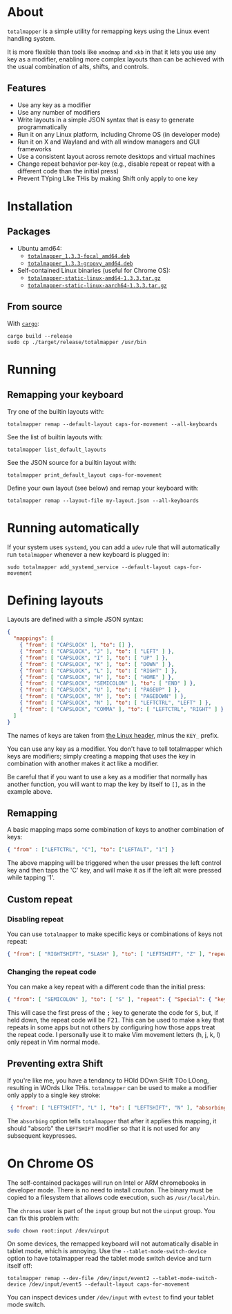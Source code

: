 
# About

`totalmapper` is a simple utility for remapping keys using the Linux event handling system.

It is more flexible than tools like `xmodmap` and `xkb` in that it lets you use any key as a modifier, enabling more complex layouts than can be achieved with the usual combination of alts, shifts, and controls.

## Features

* Use any key as a modifier
* Use any number of modifiers
* Write layouts in a simple JSON syntax that is easy to generate programmatically
* Run it on any Linux platform, including Chrome OS (in developer mode)
* Run it on X and Wayland and with all window managers and GUI frameworks
* Use a consistent layout across remote desktops and virtual machines
* Change repeat behavior per-key (e.g., disable repeat or repeat with a different code than the initial press)
* Prevent TYping LIke THis by making Shift only apply to one key

# Installation

## Packages

* Ubuntu amd64:
    * [`totalmapper_1.3.3-focal_amd64.deb`](https://github.com/ellbur/totalmapper/releases/download/v1.3.2/totalmapper_1.3.3-focal_amd64.deb)
    * [`totalmapper_1.3.3-groovy_amd64.deb`](https://github.com/ellbur/totalmapper/releases/download/v1.3.2/totalmapper_1.3.3-groovy_amd64.deb)
* Self-contained Linux binaries (useful for Chrome OS):
    * [`totalmapper-static-linux-amd64-1.3.3.tar.gz`](https://github.com/ellbur/totalmapper/releases/download/v1.3.2/totalmapper-static-linux-amd64-1.3.3.tar.gz)
    * [`totalmapper-static-linux-aarch64-1.3.3.tar.gz`](https://github.com/ellbur/totalmapper/releases/download/v1.3.2/totalmapper-static-linux-aarch64-1.3.3.tar.gz)

## From source

With [`cargo`](https://doc.rust-lang.org/cargo/):

    cargo build --release
    sudo cp ./target/release/totalmapper /usr/bin

# Running

## Remapping your keyboard

Try one of the builtin layouts with:

    totalmapper remap --default-layout caps-for-movement --all-keyboards

See the list of builtin layouts with:

    totalmapper list_default_layouts

See the JSON source for a builtin layout with:

    totalmapper print_default_layout caps-for-movement

Define your own layout (see below) and remap your keyboard with:

    totalmapper remap --layout-file my-layout.json --all-keyboards

# Running automatically

If your system uses `systemd`, you can add a `udev` rule that will automatically run `totalmapper` whenever a new keyboard is plugged in:

    sudo totalmapper add_systemd_service --default-layout caps-for-movement

# Defining layouts

Layouts are defined with a simple JSON syntax:

```json
{
  "mappings": [
    { "from": [ "CAPSLOCK" ], "to": [] },
    { "from": [ "CAPSLOCK", "J" ], "to": [ "LEFT" ] },
    { "from": [ "CAPSLOCK", "I" ], "to": [ "UP" ] },
    { "from": [ "CAPSLOCK", "K" ], "to": [ "DOWN" ] },
    { "from": [ "CAPSLOCK", "L" ], "to": [ "RIGHT" ] },
    { "from": [ "CAPSLOCK", "H" ], "to": [ "HOME" ] },
    { "from": [ "CAPSLOCK", "SEMICOLON" ], "to": [ "END" ] },
    { "from": [ "CAPSLOCK", "U" ], "to": [ "PAGEUP" ] },
    { "from": [ "CAPSLOCK", "M" ], "to": [ "PAGEDOWN" ] },
    { "from": [ "CAPSLOCK", "N" ], "to": [ "LEFTCTRL", "LEFT" ] },
    { "from": [ "CAPSLOCK", "COMMA" ], "to": [ "LEFTCTRL", "RIGHT" ] }
  ]
}
```

The names of keys are taken from [the Linux header](https://github.com/torvalds/linux/blob/master/include/uapi/linux/input-event-codes.h), minus the `KEY_` prefix.

You can use any key as a modifier. You don't have to tell totalmapper which keys are modifiers; simply creating a mapping that uses the key in combination with another makes it act like a modifier.

Be careful that if you want to use a key as a modifier that normally has another function, you will want to map the key by itself to `[]`, as in the example above.

## Remapping

A basic mapping maps some combination of keys to another combination of keys:

```json
{ "from" : ["LEFTCTRL", "C"], "to": ["LEFTALT", "1"] }
```

The above mapping will be triggered when the user presses the left control key and then taps the 'C' key, and will make it as if the left alt were pressed while tapping '1'.

## Custom repeat

### Disabling repeat

You can use `totalmapper` to make specific keys or combinations of keys not repeat:

```json
{ "from": [ "RIGHTSHIFT", "SLASH" ], "to": [ "LEFTSHIFT", "Z" ], "repeat": "Disabled" }
```

### Changing the repeat code

You can make a key repeat with a different code than the initial press:

```json
{ "from": [ "SEMICOLON" ], "to": [ "S" ], "repeat": { "Special": { "key": "F21", "delay_ms": 180, "interval_ms": 30 } } }
```

This will case the first press of the <kbd>;</kbd> key to generate the code for <kbd>S</kbd>, but, if held down, the repeat code will be <kbd>F21</kbd>. This can be used to make a key that repeats in some apps but not others by configuring how those apps treat the repeat code. I personally use it to make Vim movement letters (h, j, k, l) only repeat in Vim normal mode.  

## Preventing extra Shift

If you're like me, you have a tendancy to HOld DOwn SHift TOo LOong, resulting in WOrds LIke THis. `totalmapper` can be used to make a modifier only apply to a single key stroke:

```json
 { "from": [ "LEFTSHIFT", "L" ], "to": [ "LEFTSHIFT", "N" ], "absorbing": [ "LEFTSHIFT" ] }
```

The `absorbing` option tells `totalmapper` that after it applies this mapping, it should "absorb" the `LEFTSHIFT` modifier so that it is not used for any subsequent keypresses.

# On Chrome OS

The self-contained packages will run on Intel or ARM chromebooks in developer mode. There is no need to install crouton. The binary must be copied to a filesystem that allows code execution, such as `/usr/local/bin`.

The `chronos` user is part of the `input` group but not the `uinput` group. You can fix this problem with:

```bash
sudo chown root:input /dev/uinput
```

On some devices, the remapped keyboard will not automatically disable in tablet mode, which is annoying. Use the `--tablet-mode-switch-device` option to have totalmapper read the tablet mode switch device and turn itself off:

    totalmapper remap --dev-file /dev/input/event2 --tablet-mode-switch-device /dev/input/event5 --default-layout caps-for-movement

You can inspect devices under `/dev/input` with `evtest` to find your tablet mode switch.
